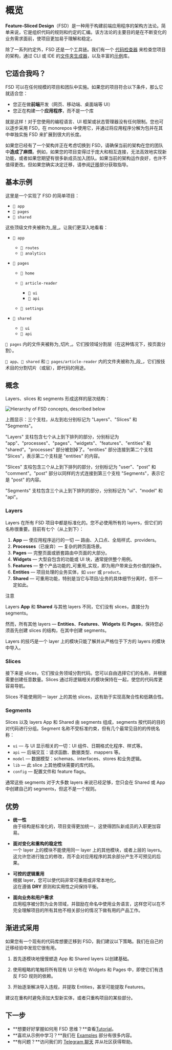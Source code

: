 # 概览

**Feature-Sliced Design**（FSD）是一种用于构建前端应用程序的架构方法论。简单来说，它是组织代码的规则和约定的汇编。该方法论的主要目的是在不断变化的业务需求面前，使项目更加易于理解和稳定。

除了一系列约定外，FSD 还是一个工具链。我们有一个 [代码检查器](https://github.com/feature-sliced/steiger) 来检查您项目的架构，通过 CLI 或 IDE 的[文件夹生成器](https://github.com/feature-sliced/awesome?tab=readme-ov-file#tools)，以及丰富的[示例](/documentation/zh/examples.md)库。

## 它适合我吗？[​](#is-it-right-for-me "标题的直接链接")

FSD 可以在任何规模的项目和团队中实施。如果您的项目符合以下条件，那么它就适合您：

* 您正在做**前端**开发（网页、移动端、桌面端等 UI）
* 您正在构建一个**应用程序**，而不是一个库

就是这样！对于您使用的编程语言、UI 框架或状态管理器没有任何限制。您也可以逐步采用 FSD，在 monorepos 中使用它，并通过将应用程序分解为包并在其中单独实施 FSD 来扩展到很大的长度。

如果您已经有了一个架构并正在考虑切换到 FSD，请确保当前的架构在您的团队中**造成了麻烦**。例如，如果您的项目变得过于庞大和相互连接，无法高效地实现新功能，或者如果您期望有很多新成员加入团队。如果当前的架构运作良好，也许不值得更改。但如果您确实决定迁移，请参阅[迁移](/documentation/zh/docs/guides/migration/from-custom.md)部分获取指导。

## 基本示例[​](#basic-example "标题的直接链接")

这里是一个实现了 FSD 的简单项目：

* `📁 app`
* `📁 pages`
* `📁 shared`

这些顶级文件夹被称为\_层\_。让我们更深入地看看：

* `📂 app`

  * `📁 routes`
  * `📁 analytics`

* `📂 pages`

  * `📁 home`

  * `📂 article-reader`

    * `📁 ui`
    * `📁 api`

  * `📁 settings`

* `📂 shared`

  * `📁 ui`
  * `📁 api`

`📂 pages` 内的文件夹被称为\_切片\_。它们按领域分割层（在这种情况下，按页面分割）。

`📂 app`、`📂 shared` 和 `📂 pages/article-reader` 内的文件夹被称为\_段\_，它们按技术目的分割切片（或层），即代码的用途。

## 概念[​](#concepts "标题的直接链接")

Layers、slices 和 segments 形成这样的层次结构：

![Hierarchy of FSD concepts, described below](/documentation/zh/assets/images/visual_schema-e826067f573946613dcdc76e3f585082.jpg)

上图显示：三个支柱，从左到右分别标记为 "Layers"、"Slices" 和 "Segments"。

"Layers" 支柱包含七个从上到下排列的部分，分别标记为 "app"、"processes"、"pages"、"widgets"、"features"、"entities" 和 "shared"。"processes" 部分被划掉了。"entities" 部分连接到第二个支柱 "Slices"，表示第二个支柱是 "entities" 的内容。

"Slices" 支柱包含三个从上到下排列的部分，分别标记为 "user"、"post" 和 "comment"。"post" 部分以同样的方式连接到第三个支柱 "Segments"，表示它是 "post" 的内容。

"Segments" 支柱包含三个从上到下排列的部分，分别标记为 "ui"、"model" 和 "api"。

### Layers[​](#layers "标题的直接链接")

Layers 在所有 FSD 项目中都是标准化的。您不必使用所有的 layers，但它们的名称很重要。目前有七个（从上到下）：

1. **App** — 使应用程序运行的一切 — 路由、入口点、全局样式、providers。
2. **Processes**（已废弃）— 复杂的跨页面场景。
3. **Pages** — 完整页面或嵌套路由中页面的大部分。
4. **Widgets** — 大型自包含的功能或 UI 块，通常提供整个用例。
5. **Features** — 整个产品功能的\_可重用\_实现，即为用户带来业务价值的操作。
6. **Entities** — 项目处理的业务实体，如 `user` 或 `product`。
7. **Shared** — 可重用功能，特别是当它与项目/业务的具体细节分离时，但不一定如此。

注意

Layers **App** 和 **Shared** 与其他 layers 不同，它们没有 slices，直接分为 segments。

然而，所有其他 layers — **Entities**、**Features**、**Widgets** 和 **Pages**，保持您必须首先创建 slices 的结构，在其中创建 segments。

Layers 的技巧是一个 layer 上的模块只能了解并从严格位于下方的 layers 的模块中导入。

### Slices[​](#slices "标题的直接链接")

接下来是 slices，它们按业务领域分割代码。您可以自由选择它们的名称，并根据需要创建任意数量。Slices 通过将逻辑相关的模块保持在一起，使您的代码库更容易导航。

Slices 不能使用同一 layer 上的其他 slices，这有助于实现高聚合性和低耦合性。

### Segments[​](#segments "标题的直接链接")

Slices 以及 layers App 和 Shared 由 segments 组成，segments 按代码的目的对代码进行分组。Segment 名称不受标准约束，但有几个最常见目的的传统名称：

* `ui` — 与 UI 显示相关的一切：UI 组件、日期格式化程序、样式等。
* `api` — 后端交互：请求函数、数据类型、mappers 等。
* `model` — 数据模型：schemas、interfaces、stores 和业务逻辑。
* `lib` — 此 slice 上其他模块需要的库代码。
* `config` — 配置文件和 feature flags。

通常这些 segments 对于大多数 layers 来说已经足够，您只会在 Shared 或 App 中创建自己的 segments，但这不是一个规则。

## 优势[​](#advantages "标题的直接链接")

* **统一性**<br /><!-- -->由于结构是标准化的，项目变得更加统一，这使得团队新成员的入职更加容易。

* **面对变化和重构的稳定性**<br /><!-- -->一个 layer 上的模块不能使用同一 layer 上的其他模块，或者上层的 layers。<br /><!-- -->这允许您进行独立的修改，而不会对应用程序的其余部分产生不可预见的后果。

* **可控的逻辑重用**<br /><!-- -->根据 layer，您可以使代码非常可重用或非常本地化。<br /><!-- -->这在遵循 **DRY** 原则和实用性之间保持平衡。

* **面向业务和用户需求**<br /><!-- -->应用程序被分割为业务领域，并鼓励在命名中使用业务语言，这样您可以在不完全理解项目的所有其他不相关部分的情况下做有用的产品工作。

## 渐进式采用[​](#incremental-adoption "标题的直接链接")

如果您有一个现有的代码库想要迁移到 FSD，我们建议以下策略。我们在自己的迁移经验中发现它很有用。

1. 首先逐模块地慢慢塑造 App 和 Shared layers 以创建基础。

2. 使用粗略的笔触将所有现有 UI 分布在 Widgets 和 Pages 中，即使它们有违反 FSD 规则的依赖。

3. 开始逐渐解决导入违规，并提取 Entities，甚至可能提取 Features。

建议在重构时避免添加大型新实体，或者只重构项目的某些部分。

## 下一步[​](#next-steps "标题的直接链接")

* \*\*想要好好掌握如何用 FSD 思维？\*\*查看[Tutorial](/documentation/zh/docs/get-started/tutorial.md)。
* \*\*喜欢从示例中学习？\*\*我们在 [Examples](/documentation/zh/examples.md) 部分有很多内容。
* \*\*有问题？\*\*访问我们的 [Telegram 聊天](https://t.me/feature_sliced) 并从社区获得帮助。
